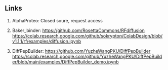 ## Links

1. AlphaProteo: Closed soure, request access

2. Baker_binder: 
    https://github.com/RosettaCommons/RFdiffusion
    https://colab.research.google.com/github/sokrypton/ColabDesign/blob/v1.1.1/rf/examples/diffusion.ipynb

3. DiffPepBuilder: 
    https://github.com/YuzheWangPKU/DiffPepBuilder
    https://colab.research.google.com/github/YuzheWangPKU/DiffPepBuilder/blob/main/examples/DiffPepBuilder_demo.ipynb